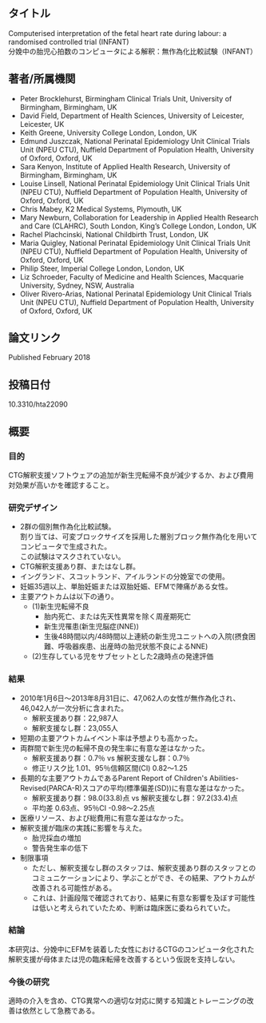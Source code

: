 ## タイトル
Computerised interpretation of the fetal heart rate during labour: a randomised controlled trial (INFANT)  
分娩中の胎児心拍数のコンピュータによる解釈：無作為化比較試験（INFANT）

## 著者/所属機関
* Peter Brocklehurst, Birmingham Clinical Trials Unit, University of Birmingham, Birmingham, UK
* David Field, Department of Health Sciences, University of Leicester, Leicester, UK
* Keith Greene, University College London, London, UK
* Edmund Juszczak, National Perinatal Epidemiology Unit Clinical Trials Unit (NPEU CTU), Nuffield Department of Population Health, University of Oxford, Oxford, UK
* Sara Kenyon, Institute of Applied Health Research, University of Birmingham, Birmingham, UK
* Louise Linsell, National Perinatal Epidemiology Unit Clinical Trials Unit (NPEU CTU), Nuffield Department of Population Health, University of Oxford, Oxford, UK
* Chris Mabey, K2 Medical Systems, Plymouth, UK
* Mary Newburn, Collaboration for Leadership in Applied Health Research and Care (CLAHRC), South London, King’s College London, London, UK
* Rachel Plachcinski, National Childbirth Trust, London, UK
* Maria Quigley, National Perinatal Epidemiology Unit Clinical Trials Unit (NPEU CTU), Nuffield Department of Population Health, University of Oxford, Oxford, UK
* Philip Steer, Imperial College London, London, UK
* Liz Schroeder, Faculty of Medicine and Health Sciences, Macquarie University, Sydney, NSW, Australia
* Oliver Rivero-Arias, National Perinatal Epidemiology Unit Clinical Trials Unit (NPEU CTU), Nuffield Department of Population Health, University of Oxford, Oxford, UK

## 論文リンク
Published February 2018
## 投稿日付
 10.3310/hta22090

## 概要
### 目的
CTG解釈支援ソフトウェアの追加が新生児転帰不良が減少するか、および費用対効果が高いかを確認すること。

### 研究デザイン
* 2群の個別無作為化比較試験。  
割り当ては、可変ブロックサイズを採用した層別ブロック無作為化を用いてコンピュータで生成された。  
この試験はマスクされていない。
* CTG解釈支援あり群、またはなし群。
* イングランド、スコットランド、アイルランドの分娩室での使用。
* 妊娠35週以上、単胎妊娠または双胎妊娠、EFMで陣痛がある女性。
* 主要アウトカムは以下の通り。
  * (1)新生児転帰不良
    * 胎内死亡、または先天性異常を除く周産期死亡
    * 新生児罹患(新生児脳症(NNE))
    * 生後48時間以内/48時間以上連続の新生児ユニットへの入院(摂食困難、呼吸器疾患、出産時の胎児状態不良によるNNE)
  * (2)生存している児をサブセットとした2歳時点の発達評価

### 結果
* 2010年1月6日～2013年8月31日に、47,062人の女性が無作為化され、46,042人が一次分析に含まれた。
  * 解釈支援あり群：22,987人
  * 解釈支援なし群：23,055人
* 短期の主要アウトカムイベント率は予想よりも高かった。
* 両群間で新生児の転帰不良の発生率に有意な差はなかった。
  * 解釈支援あり群：0.7％ vs 解釈支援なし群：0.7％
  * 修正リスク比 1.01、95％信頼区間(CI) 0.82～1.25
* 長期的な主要アウトカムであるParent Report of Children's Abilities-Revised(PARCA-R)スコアの平均(標準偏差(SD))に有意な差はなかった。
  * 解釈支援あり群：98.0(33.8)点 vs 解釈支援なし群：97.2(33.4)点
  * 平均差 0.63点、95％CI -0.98～2.25点
* 医療リソース、および総費用に有意な差はなかった。
* 解釈支援が臨床の実践に影響を与えた。
  * 胎児採血の増加
  * 警告発生率の低下
* 制限事項
  * ただし、解釈支援なし群のスタッフは、解釈支援あり群のスタッフとのコミュニケーションにより、学ぶことができ、その結果、アウトカムが改善される可能性がある。
  * これは、計画段階で確認されており、結果に有意な影響を及ぼす可能性は低いと考えられていたため、判断は臨床医に委ねられていた。

### 結論
本研究は、分娩中にEFMを装着した女性におけるCTGのコンピュータ化された解釈支援が母体または児の臨床転帰を改善するという仮説を支持しない。

### 今後の研究
適時の介入を含め、CTG異常への適切な対応に関する知識とトレーニングの改善は依然として急務である。
